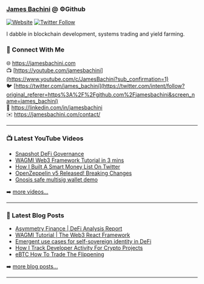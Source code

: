 ### [James Bachini][website] @ ⚙️Github

[![Website](https://img.shields.io/website?label=jamesbachini.com&style=for-the-badge&url=https%3A%2F%2Fjamesbachini.com)](https://jamesbachini.com)
[![Twitter Follow](https://img.shields.io/twitter/follow/james_bachini?color=1DA1F2&logo=twitter&style=for-the-badge)](https://twitter.com/intent/follow?original_referer=https%3A%2F%2Fgithub.com%2Fjamesbachini&screen_name=jamesbachini)

I dabble in blockchain development, systems trading and yield farming.

### 👋 Connect With Me

🌐 https://jamesbachini.com
<br />
📺 [https://youtube.com/jamesbachini](https://www.youtube.com/c/JamesBachini?sub_confirmation=1)
<br />
🐦 [https://twitter.com/james_bachini](https://twitter.com/intent/follow?original_referer=https%3A%2F%2Fgithub.com%2Fjamesbachini&screen_name=james_bachini)
<br />
👔 https://linkedin.com/in/jamesbachini
<br />
✉️ https://jamesbachini.com/contact/

---

### 📺 Latest YouTube Videos

<!-- YOUTUBE:START -->
- [Snapshot DeFi Governance](https://www.youtube.com/watch?v=1vtd9HkgD-0)
- [WAGMI Web3 Framework Tutorial in 3 mins](https://www.youtube.com/watch?v=Bn6lhw27pzU)
- [How I Built A Smart Money List On Twitter](https://www.youtube.com/watch?v=4qYraarbsYs)
- [OpenZeppelin v5 Released! Breaking Changes](https://www.youtube.com/watch?v=d3L_qUe9aNQ)
- [Gnosis safe multisig wallet demo](https://www.youtube.com/watch?v=zis7Xr6fM9M)
<!-- YOUTUBE:END -->

➡️ [more videos...](https://youtube.com/jamesbachini)

---

### 📝 Latest Blog Posts

<!-- BLOG-POST-LIST:START -->
- [Asymmetry Finance | DeFi Analysis Report](https://jamesbachini.com/asymmetry-finance/)
- [WAGMI Tutorial | The Web3 React Framework](https://jamesbachini.com/wagmi-tutorial/)
- [Emergent use cases for self-sovereign identity in DeFi](https://jamesbachini.com/self-sovereign-identity/)
- [How I Track Developer Activity For Crypto Projects](https://jamesbachini.com/track-developer-activity/)
- [eBTC How To Trade The Flippening](https://jamesbachini.com/ebtc/)
<!-- BLOG-POST-LIST:END -->

➡️ [more blog posts...](https://jamesbachini.com)

---

[website]: https://jamesbachini.com
[twitter]: https://twitter.com/james_bachini
[youtube]: https://youtube.com/jamesbachini
[linkedin]: https://linkedin.com/in/jamesbachini
